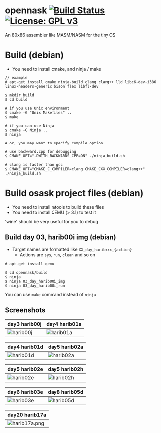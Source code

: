# opennask [![Build Status](https://github.com/HobbyOSs/opennask/actions/workflows/cmake.yml/badge.svg)](https://github.com/HobbyOSs/opennask/actions/workflows/cmake.yml) [![License: GPL v3](https://img.shields.io/badge/License-GPL%20v3-blue.svg)](http://www.gnu.org/licenses/gpl-3.0)
An 80x86 assembler like MASM/NASM for the tiny OS

# Build (debian)
* You need to install cmake, and ninja / make
```
// example
# apt-get install cmake ninja-build clang clang++ lld libc6-dev-i386 linux-headers-generic bison flex libfl-dev

$ mkdir build
$ cd build

# if you use Unix environment
$ cmake -G "Unix Makefiles" ..
$ make

# if you can use Ninja
$ cmake -G Ninja ..
$ ninja

# or, you may want to specify compile option

# use backward.cpp for debugging
$ CMAKE_OPT="-DWITH_BACKWARDS_CPP=ON" ./ninja_build.sh

# clang is faster than gcc
$ CMAKE_OPT="CMAKE_C_COMPILER=clang CMAKE_CXX_COMPILER=clang++" ./ninja_build.sh
```

# Build osask project files (debian)

* You need to install mtools to build these files
* You need to install QEMU (> 3.1) to test it

'wine' should be very useful for you to debug

## Build day 03, harib00i img (debian)

* Target names are formatted like `XX_day_haribxxx_{action}`
    * Actions are `sys`, `run`, `clean` and so on

```
# apt-get install qemu

$ cd opennask/build
$ ninja
$ ninja 03_day_harib00i_img
$ ninja 03_day_harib00i_run
```

You can use `make` command instead of `ninja`

## Screenshots

| day3 harib00j | day4 harib01a |
|---------------|---------------|
|![harib00j](https://raw.githubusercontent.com/HobbyOSs/opennask/master/harib00j.png)|![harib01a](https://raw.githubusercontent.com/HobbyOSs/opennask/master/harib01a.png)|

| day4 harib01d | day5 harib02a |
|---------------|---------------|
|![harib01d](https://raw.githubusercontent.com/HobbyOSs/opennask/master/harib01d.png)|![harib02a](https://raw.githubusercontent.com/HobbyOSs/opennask/master/harib02a.png)|

| day5 harib02e | day5 harib02h |
|---------------|---------------|
|![harib02e](https://raw.githubusercontent.com/HobbyOSs/opennask/master/harib02e.png)|![harib02h](https://raw.githubusercontent.com/HobbyOSs/opennask/master/harib02h.png)|

| day6 harib03e | day8 harib05d |
|---------------|---------------|
|![harib03e](https://raw.githubusercontent.com/HobbyOSs/opennask/master/harib03e.png)|![harib05d](https://raw.githubusercontent.com/HobbyOSs/opennask/master/harib05d.png)|

| day20 harib17a |
|----------------|
|![harib17a.png](https://raw.githubusercontent.com/HobbyOSs/opennask/master/harib17a.png)|
